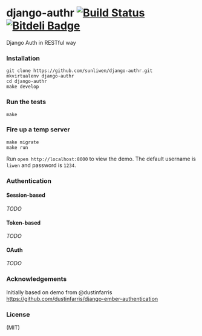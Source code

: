 django-authr [![Build Status](https://travis-ci.org/sunliwen/django-authr.png?branch=master)](https://travis-ci.org/sunliwen/django-authr) [![Bitdeli Badge](https://d2weczhvl823v0.cloudfront.net/sunliwen/django-authr/trend.png)](https://bitdeli.com/free "Bitdeli Badge")
============

Django Auth in RESTful way

### Installation

```console
git clone https://github.com/sunliwen/django-authr.git
mkvirtualenv django-authr
cd django-authr
make develop
```

### Run the tests

```console
make
```

### Fire up a temp server

```console
make migrate
make run
```

Run `open http://localhost:8000` to view the demo. The default username is `liwen` and password is `1234`.

### Authentication

#### Session-based
*TODO*
#### Token-based
*TODO*
#### OAuth
*TODO*

### Acknowledgements

Initially based on demo from @dustinfarris <https://github.com/dustinfarris/django-ember-authentication>

### License

(MIT)
